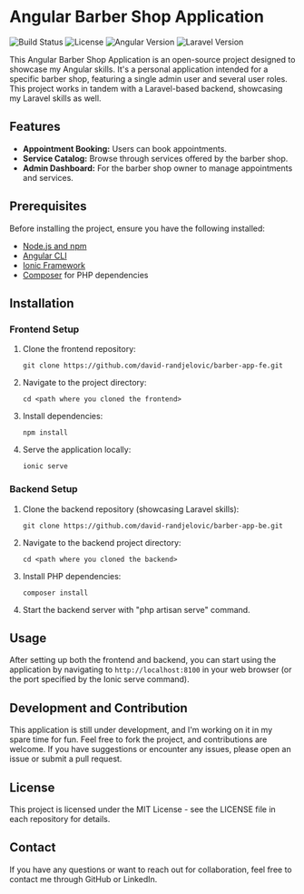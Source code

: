 
# Angular Barber Shop Application

![Build Status](https://img.shields.io/badge/build-passing-brightgreen)
![License](https://img.shields.io/badge/license-MIT-green)
![Angular Version](https://img.shields.io/badge/angular-17-red)
![Laravel Version](https://img.shields.io/badge/laravel-8-red.svg)

This Angular Barber Shop Application is an open-source project designed to showcase my Angular skills. It's a personal application intended for a specific barber shop, featuring a single admin user and several user roles. This project works in tandem with a Laravel-based backend, showcasing my Laravel skills as well.

## Features

- **Appointment Booking:** Users can book appointments.
- **Service Catalog:** Browse through services offered by the barber shop.
- **Admin Dashboard:** For the barber shop owner to manage appointments and services.

## Prerequisites

Before installing the project, ensure you have the following installed:
- [Node.js and npm](https://nodejs.org/)
- [Angular CLI](https://angular.io/cli)
- [Ionic Framework](https://ionicframework.com/)
- [Composer](https://getcomposer.org/) for PHP dependencies

## Installation

### Frontend Setup

1. Clone the frontend repository:
   ```
   git clone https://github.com/david-randjelovic/barber-app-fe.git
   ```
2. Navigate to the project directory:
   ```
   cd <path where you cloned the frontend>
   ```
3. Install dependencies:
   ```
   npm install
   ```
4. Serve the application locally:
   ```
   ionic serve
   ```

### Backend Setup

1. Clone the backend repository (showcasing Laravel skills):
   ```
   git clone https://github.com/david-randjelovic/barber-app-be.git
   ```
2. Navigate to the backend project directory:
   ```
   cd <path where you cloned the backend>
   ```
3. Install PHP dependencies:
   ```
   composer install
   ```
4. Start the backend server with "php artisan serve" command.

## Usage

After setting up both the frontend and backend, you can start using the application by navigating to `http://localhost:8100` in your web browser (or the port specified by the Ionic serve command).

## Development and Contribution

This application is still under development, and I'm working on it in my spare time for fun. Feel free to fork the project, and contributions are welcome. If you have suggestions or encounter any issues, please open an issue or submit a pull request.

## License

This project is licensed under the MIT License - see the LICENSE file in each repository for details.

## Contact

If you have any questions or want to reach out for collaboration, feel free to contact me through GitHub or LinkedIn.

